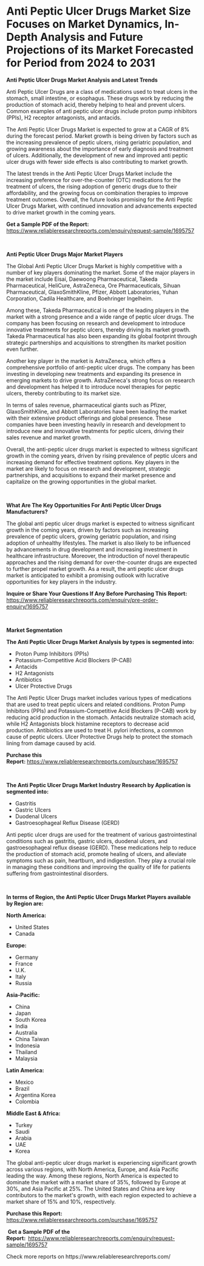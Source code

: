 <p><h1>Anti Peptic Ulcer Drugs Market Size Focuses on Market Dynamics, In-Depth Analysis and Future Projections of its Market Forecasted for Period from 2024 to 2031</h1></p><p><strong>Anti Peptic Ulcer Drugs Market Analysis and Latest Trends</strong></p>
<p><p>Anti Peptic Ulcer Drugs are a class of medications used to treat ulcers in the stomach, small intestine, or esophagus. These drugs work by reducing the production of stomach acid, thereby helping to heal and prevent ulcers. Common examples of anti peptic ulcer drugs include proton pump inhibitors (PPIs), H2 receptor antagonists, and antacids.</p><p>The Anti Peptic Ulcer Drugs Market is expected to grow at a CAGR of 8% during the forecast period. Market growth is being driven by factors such as the increasing prevalence of peptic ulcers, rising geriatric population, and growing awareness about the importance of early diagnosis and treatment of ulcers. Additionally, the development of new and improved anti peptic ulcer drugs with fewer side effects is also contributing to market growth.</p><p>The latest trends in the Anti Peptic Ulcer Drugs Market include the increasing preference for over-the-counter (OTC) medications for the treatment of ulcers, the rising adoption of generic drugs due to their affordability, and the growing focus on combination therapies to improve treatment outcomes. Overall, the future looks promising for the Anti Peptic Ulcer Drugs Market, with continued innovation and advancements expected to drive market growth in the coming years.</p></p>
<p><strong>Get a Sample PDF of the Report:&nbsp;</strong> <a href="https://www.reliableresearchreports.com/enquiry/request-sample/1695757">https://www.reliableresearchreports.com/enquiry/request-sample/1695757</a></p>
<p>&nbsp;</p>
<p><strong>Anti Peptic Ulcer Drugs Major Market Players</strong></p>
<p><p>The Global Anti Peptic Ulcer Drugs Market is highly competitive with a number of key players dominating the market. Some of the major players in the market include Eisai, Daewoong Pharmaceutical, Takeda Pharmaceutical, HeliCure, AstraZeneca, Ore Pharmaceuticals, Sihuan Pharmaceutical, GlaxoSmithKline, Pfizer, Abbott Laboratories, Yuhan Corporation, Cadila Healthcare, and Boehringer Ingelheim.</p><p>Among these, Takeda Pharmaceutical is one of the leading players in the market with a strong presence and a wide range of peptic ulcer drugs. The company has been focusing on research and development to introduce innovative treatments for peptic ulcers, thereby driving its market growth. Takeda Pharmaceutical has also been expanding its global footprint through strategic partnerships and acquisitions to strengthen its market position even further.</p><p>Another key player in the market is AstraZeneca, which offers a comprehensive portfolio of anti-peptic ulcer drugs. The company has been investing in developing new treatments and expanding its presence in emerging markets to drive growth. AstraZeneca's strong focus on research and development has helped it to introduce novel therapies for peptic ulcers, thereby contributing to its market size.</p><p>In terms of sales revenue, pharmaceutical giants such as Pfizer, GlaxoSmithKline, and Abbott Laboratories have been leading the market with their extensive product offerings and global presence. These companies have been investing heavily in research and development to introduce new and innovative treatments for peptic ulcers, driving their sales revenue and market growth.</p><p>Overall, the anti-peptic ulcer drugs market is expected to witness significant growth in the coming years, driven by rising prevalence of peptic ulcers and increasing demand for effective treatment options. Key players in the market are likely to focus on research and development, strategic partnerships, and acquisitions to expand their market presence and capitalize on the growing opportunities in the global market.</p></p>
<p>&nbsp;</p>
<p><strong>What Are The Key Opportunities For Anti Peptic Ulcer Drugs Manufacturers?</strong></p>
<p><p>The global anti peptic ulcer drugs market is expected to witness significant growth in the coming years, driven by factors such as increasing prevalence of peptic ulcers, growing geriatric population, and rising adoption of unhealthy lifestyles. The market is also likely to be influenced by advancements in drug development and increasing investment in healthcare infrastructure. Moreover, the introduction of novel therapeutic approaches and the rising demand for over-the-counter drugs are expected to further propel market growth. As a result, the anti peptic ulcer drugs market is anticipated to exhibit a promising outlook with lucrative opportunities for key players in the industry.</p></p>
<p><strong>Inquire or Share Your Questions If Any Before Purchasing This Report:</strong> <a href="https://www.reliableresearchreports.com/enquiry/pre-order-enquiry/1695757">https://www.reliableresearchreports.com/enquiry/pre-order-enquiry/1695757</a></p>
<p>&nbsp;</p>
<p><strong>Market Segmentation</strong></p>
<p><strong>The Anti Peptic Ulcer Drugs Market Analysis by types is segmented into:</strong></p>
<p><ul><li>Proton Pump Inhibitors (PPIs)</li><li>Potassium-Competitive Acid Blockers (P-CAB)</li><li>Antacids</li><li>H2 Antagonists</li><li>Antibiotics</li><li>Ulcer Protective Drugs</li></ul></p>
<p><p>The Anti Peptic Ulcer Drugs market includes various types of medications that are used to treat peptic ulcers and related conditions. Proton Pump Inhibitors (PPIs) and Potassium-Competitive Acid Blockers (P-CAB) work by reducing acid production in the stomach. Antacids neutralize stomach acid, while H2 Antagonists block histamine receptors to decrease acid production. Antibiotics are used to treat H. pylori infections, a common cause of peptic ulcers. Ulcer Protective Drugs help to protect the stomach lining from damage caused by acid.</p></p>
<p><strong>Purchase this Report:&nbsp;</strong><a href="https://www.reliableresearchreports.com/purchase/1695757">https://www.reliableresearchreports.com/purchase/1695757</a></p>
<p>&nbsp;</p>
<p><strong>The Anti Peptic Ulcer Drugs Market Industry Research by Application is segmented into:</strong></p>
<p><ul><li>Gastritis</li><li>Gastric Ulcers</li><li>Duodenal Ulcers</li><li>Gastroesophageal Reflux Disease (GERD)</li></ul></p>
<p><p>Anti peptic ulcer drugs are used for the treatment of various gastrointestinal conditions such as gastritis, gastric ulcers, duodenal ulcers, and gastroesophageal reflux disease (GERD). These medications help to reduce the production of stomach acid, promote healing of ulcers, and alleviate symptoms such as pain, heartburn, and indigestion. They play a crucial role in managing these conditions and improving the quality of life for patients suffering from gastrointestinal disorders.</p></p>
<p>&nbsp;</p>
<p><strong>In terms of Region, the Anti Peptic Ulcer Drugs Market Players available by Region are:</strong></p>
<p>
    <p> <strong> North America: </strong>
        <ul>
            <li>United States</li>
            <li>Canada</li>
        </ul>
        </p> 
    <p> <strong> Europe: </strong>
        <ul>
            <li>Germany</li>
            <li>France</li>
            <li>U.K.</li>
            <li>Italy</li>
            <li>Russia</li>
        </ul>
        </p> 
    <p> <strong> Asia-Pacific: </strong>
        <ul>
            <li>China</li>
            <li>Japan</li>
            <li>South Korea</li>
            <li>India</li>
            <li>Australia</li>
            <li>China Taiwan</li>
            <li>Indonesia</li>
            <li>Thailand</li>
            <li>Malaysia</li>
        </ul>
        </p> 
    <p> <strong> Latin America: </strong>
        <ul>
            <li>Mexico</li>
            <li>Brazil</li>
            <li>Argentina Korea</li>
            <li>Colombia</li>
        </ul>
        </p> 
    <p> <strong> Middle East & Africa: </strong>
        <ul>
            <li>Turkey</li>
            <li>Saudi</li>
            <li>Arabia</li>
            <li>UAE</li>
            <li>Korea</li>
        </ul>
    </p>
    </p>
<p><p>The global anti-peptic ulcer drugs market is experiencing significant growth across various regions, with North America, Europe, and Asia Pacific leading the way. Among these regions, North America is expected to dominate the market with a market share of 35%, followed by Europe at 30%, and Asia Pacific at 25%. The United States and China are key contributors to the market's growth, with each region expected to achieve a market share of 15% and 10%, respectively.</p></p>
<p><strong>Purchase this Report: </strong><a href="https://www.reliableresearchreports.com/purchase/1695757">https://www.reliableresearchreports.com/purchase/1695757</a></p>
<p>&nbsp;<strong>Get a Sample PDF of the Report:&nbsp;&nbsp;</strong><a href="https://www.reliableresearchreports.com/enquiry/request-sample/1695757">https://www.reliableresearchreports.com/enquiry/request-sample/1695757</a></p>
<p><strong></strong></p>
<p>Check more reports on https://www.reliableresearchreports.com/</p>